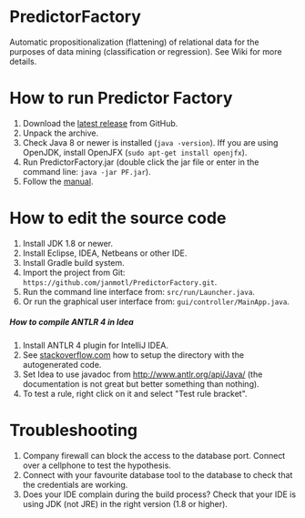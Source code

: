 PredictorFactory
================
Automatic propositionalization (flattening) of relational data for the purposes of data mining (classification or regression).
See Wiki for more details.

How to run Predictor Factory
============================
1. Download the [latest release](https://github.com/janmotl/PredictorFactory/releases) from GitHub.
2. Unpack the archive.
3. Check Java 8 or newer is installed (```java -version```). Iff you are using OpenJDK, install OpenJFX (```sudo apt-get install openjfx```).
4. Run PredictorFactory.jar (double click the jar file or enter in the command line: ```java -jar PF.jar```).
5. Follow the [manual](https://github.com/janmotl/PredictorFactory/wiki).

How to edit the source code
===========================
1.	Install JDK 1.8 or newer.
2.	Install Eclipse, IDEA, Netbeans or other IDE.
3.  Install Gradle build system.
4.	Import the project from Git: ```https://github.com/janmotl/PredictorFactory.git```.
5.	Run the command line interface from: ```src/run/Launcher.java```.
6.  Or run the graphical user interface from: ```gui/controller/MainApp.java```.

##### How to compile ANTLR 4 in Idea 
1. Install ANTLR 4 plugin for IntelliJ IDEA.
2. See [stackoverflow.com] how to setup the directory with the autogenerated code.
3. Set Idea to use javadoc from http://www.antlr.org/api/Java/ (the documentation is not great but better something than nothing).
4. To test a rule, right click on it and select "Test rule bracket".

[stackoverflow.com]:http://stackoverflow.com/questions/23568467/how-to-configure-antlr4-plugin-for-intellij-idea 


Troubleshooting
===============
1. Company firewall can block the access to the database port. Connect over a cellphone to test the hypothesis.
2. Connect with your favourite database tool to the database to check that the credentials are working.
3. Does your IDE complain during the build process? Check that your IDE is using JDK (not JRE) in the right version (1.8 or higher).
